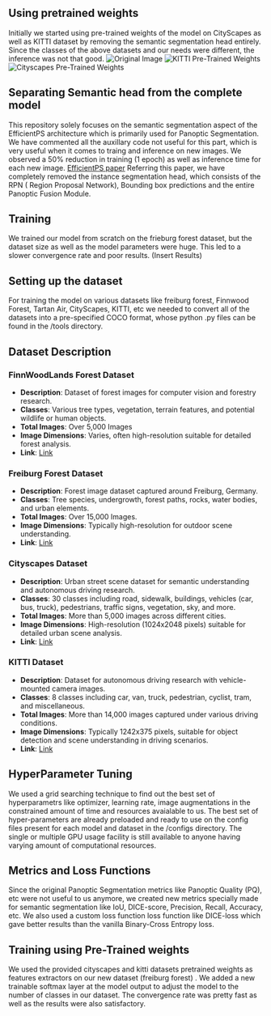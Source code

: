 ## Using pretrained weights
Initially we started using pre-trained weights of the model on CityScapes as well as KITTI dataset by removing the semantic segmentation head entirely. Since the classes of the above datasets and our needs were different, the inference was not that good. 
![Original Image](readme/images/original.png)
![KITTI Pre-Trained Weights](/readme/images/kitti.png)
![Cityscapes Pre-Trained Weights](/readme/images/cityscapes.jpg)
## Separating Semantic head from the complete model
This repository solely focuses on the semantic segmentation aspect of the EfficientPS architecture which is primarily used for Panoptic Segmentation. We have commented all the auxillary code not useful for this part, which is very useful when it comes to traing and inference on new images. We observed a 50% reduction in training (1 epoch) as well as inference time for each new image. 
[EfficientPS paper](https://arxiv.org/pdf/2004.02307)
Referring this paper, we have completely removed the instance segmentation head, which consists of the RPN ( Region Proposal Network), Bounding box predictions and the entire Panoptic Fusion Module. 
## Training
We trained our model from scratch on the frieburg forest dataset, but the dataset size as well as the model parameters were huge. This led to a slower convergence rate and poor results. (Insert Results)
## Setting up the dataset 
For training the model on various datasets like freiburg forest, Finnwood Forest, Tartan Air, CityScapes, KITTI, etc we needed to convert all of the datasets into a pre-specified COCO format, whose python .py files can be found in the /tools directory.
## Dataset Description

### FinnWoodLands Forest Dataset
- **Description**: Dataset of forest images for computer vision and forestry research.
- **Classes**: Various tree types, vegetation, terrain features, and potential wildlife or human objects.
- **Total Images**: Over 5,000 Images
- **Image Dimensions**: Varies, often high-resolution suitable for detailed forest analysis.
- **Link**: [Link](https://github.com/juanb09111/FinnForest)

### Freiburg Forest Dataset
- **Description**: Forest image dataset captured around Freiburg, Germany.
- **Classes**: Tree species, undergrowth, forest paths, rocks, water bodies, and urban elements.
- **Total Images**: Over 15,000 Images.
- **Image Dimensions**: Typically high-resolution for outdoor scene understanding.
- **Link**: [Link](https://paperswithcode.com/dataset/freiburg-forest)

### Cityscapes Dataset
- **Description**: Urban street scene dataset for semantic understanding and autonomous driving research.
- **Classes**: 30 classes including road, sidewalk, buildings, vehicles (car, bus, truck), pedestrians, traffic signs, vegetation, sky, and more.
- **Total Images**: More than 5,000 images across different cities.
- **Image Dimensions**: High-resolution (1024x2048 pixels) suitable for detailed urban scene analysis.
- **Link**: [Link](https://www.cityscapes-dataset.com/)
### KITTI Dataset
- **Description**: Dataset for autonomous driving research with vehicle-mounted camera images.
- **Classes**: 8 classes including car, van, truck, pedestrian, cyclist, tram, and miscellaneous.
- **Total Images**: More than 14,000 images captured under various driving conditions.
- **Image Dimensions**: Typically 1242x375 pixels, suitable for object detection and scene understanding in driving scenarios.
- **Link**: [Link](https://paperswithcode.com/dataset/kitti/)
## HyperParameter Tuning
We used a grid searching technique to find out the best set of hyperparametrs like optimizer, learning rate, image augmentations in the constrained amount of time and resources avaialable to us. The best set of hyper-parameters are already preloaded and ready to use on the config files present for each model and dataset in the /configs directory. The single or multiple GPU usage facility is still available to anyone having varying amount of computational resources.
## Metrics and Loss Functions
Since the original Panoptic Segmentation metrics like Panoptic Quality (PQ), etc were not useful to us anymore, we created new metrics specially made for semantic segmentation like IoU, DICE-score, Precision, Recall, Accuracy, etc.
We also used a custom loss function loss function like DICE-loss which gave better results than the vanilla Binary-Cross Entropy loss.

## Training using Pre-Trained weights
We used the provided cityscapes and kitti datasets pretrained weights as features extractors on our new dataset (freiburg forest) . We added a new trainable softmax layer at the model output to adjust the model to the number of classes in our dataset. The convergence rate was pretty fast as well as the results were also satisfactory.

